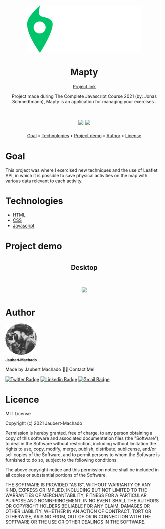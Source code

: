 <h1 align="center">
<img src="logo.png">
  </h1>
  
<h1 align="center"> Mapty </h1> 
<p align="center"><a href="https://jaubert-machado.github.io/mapty/">Project link</a></p>

<p align="center"> Project made during The Complete Javascript Course 2021 (by: Jonas Schmedtmann), Mapty is an application for managing your exercises . </p>
<h1 align="center">
  <img src="https://img.shields.io/badge/study-portfolio-green">
  <img src="https://img.shields.io/badge/material-course-informational">  
</h1>
  
  
<p align="center">
 <a href="#objetivo">Goal</a> • 
 <a href="#tecnologias">Technologies</a> • 
  <a href="#demo">Project demo</a> • 
  <a href="#autor">Author</a> • 
 <a href="#licence">License</a>
 
</p>

<h1 id="objetivo">Goal</h1>

<p> This project was where I exercised new techniques and the use of Leaflet API, in which it is possible to save physical activities on the map with various data relevant to each activity.</p>

<h1 id="tecnologias">Technologies </h1>

<ul>
  <li><a href="https://developer.mozilla.org/pt-BR/docs/Web/HTML"> HTML </a></li>
  <li> <a href="https://developer.mozilla.org/pt-BR/docs/Web/CSS"> CSS </a> </li>
<li> <a href="https://developer.mozilla.org/pt-BR/docs/Web/JavaScript"> Javascript </a> </li>
  </ul>
<h1 id="demo">Project demo</h1>

<h1 align="center">
  <h2 align="center">Desktop</h2>
  <h1 align="center">
  <img src="/gif/mapty.gif">
    </h1>
 


<h1 id="autor"> Author </h1>

<a href="https://twitter.com/JaubertMachado">
 <img src="/img/foto-modified.png" width="100px;" alt=""/>
 <br />
 <sub><b>Jaubert Machado</b></sub></a> <a href="
foto-modified.png "></a>


Made by Jaubert Machado 👋🏽 Contact Me!

[![Twitter Badge](https://img.shields.io/badge/-@JaubertMachado-1ca0f1?style=flat-square&labelColor=1ca0f1&logo=twitter&logoColor=white&link=https://twitter.com/JaubertMachado)](https://twitter.com/JaubertMachado) [![Linkedin Badge](https://img.shields.io/badge/-Jaubert-blue?style=flat-square&logo=Linkedin&logoColor=white&link=www.linkedin.com/in/jaubert-machado)](www.linkedin.com/in/jaubert-machado) 
[![Gmail Badge](https://img.shields.io/badge/-jaubertmv@hotmail.com-c14438?style=flat-square&logo=Hotmail&logoColor=white&link=mailto:jaubertsv@gmail.com)](mailto:jaubertmv@hotmail.com)  

<h1 id="licence"> Licence </h1>

<p> 
  MIT License

Copyright (c) 2021 Jaubert-Machado

Permission is hereby granted, free of charge, to any person obtaining a copy
of this software and associated documentation files (the "Software"), to deal
in the Software without restriction, including without limitation the rights
to use, copy, modify, merge, publish, distribute, sublicense, and/or sell
copies of the Software, and to permit persons to whom the Software is
furnished to do so, subject to the following conditions:

The above copyright notice and this permission notice shall be included in all
copies or substantial portions of the Software.

THE SOFTWARE IS PROVIDED "AS IS", WITHOUT WARRANTY OF ANY KIND, EXPRESS OR
IMPLIED, INCLUDING BUT NOT LIMITED TO THE WARRANTIES OF MERCHANTABILITY,
FITNESS FOR A PARTICULAR PURPOSE AND NONINFRINGEMENT. IN NO EVENT SHALL THE
AUTHORS OR COPYRIGHT HOLDERS BE LIABLE FOR ANY CLAIM, DAMAGES OR OTHER
LIABILITY, WHETHER IN AN ACTION OF CONTRACT, TORT OR OTHERWISE, ARISING FROM,
OUT OF OR IN CONNECTION WITH THE SOFTWARE OR THE USE OR OTHER DEALINGS IN THE
SOFTWARE. </p>
